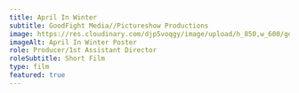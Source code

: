 ```yaml
---
title: April In Winter
subtitle: GoodFight Media//Pictureshow Productions
image: https://res.cloudinary.com/djp5voqgy/image/upload/h_850,w_600/gdqlxsqyauo7snh5yere.jpg
imageAlt: April In Winter Poster
role: Producer/1st Assistant Director
roleSubtitle: Short Film
type: film
featured: true
---
```


